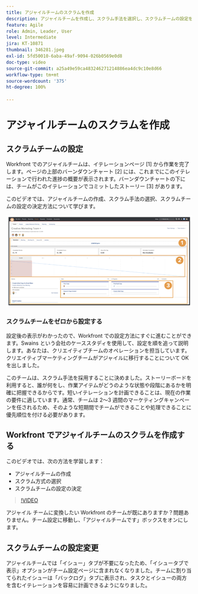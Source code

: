 ```yaml
---
title: アジャイルチームのスクラムを作成
description: アジャイルチームを作成し、スクラム手法を選択し、スクラムチームの設定を決定する方法を説明します。
feature: Agile
role: Admin, Leader, User
level: Intermediate
jira: KT-10871
thumbnail: 346281.jpeg
exl-id: 5fd50010-6aba-49af-9094-026b0569e0d8
doc-type: video
source-git-commit: a25a49e59ca483246271214886ea4dc9c10e8d66
workflow-type: tm+mt
source-wordcount: '375'
ht-degree: 100%

---
```


# アジャイルチームのスクラムを作成

## スクラムチームの設定

Workfront でのアジャイルチームは、イテレーションページ [1] から作業を完了します。ページの上部のバーンダウンチャート [2] には、これまでにこのイテレーションで行われた進捗の概要が表示されます。バーンダウンチャートの下には、チームがこのイテレーションでコミットしたストーリー [3] があります。

このビデオでは、アジャイルチームの作成、スクラム手法の選択、スクラムチームの設定の決定方法について学びます。

![チームページ](assets/scrum-agile-team-page.png)

### スクラムチームをゼロから設定する

設定後の表示がわかったので、Workfront での設定方法にすぐに進むことができます。Swains という会社のケーススタディを使用して、設定を順を追って説明します。あなたは、クリエイティブチームのオペレーションを担当しています。クリエイティブマーケティングチームがアジャイルに移行することについて OK を出しました。


このチームは、スクラム手法を採用することに決めました。ストーリーボードを利用すると、誰が何をし、作業アイテムがどうのような状態や段階にあるかを明確に把握できるからです。短いイテレーションを計画できることは、現在の作業の要件に適しています。通常、チームは 2～3 週間のマーケティングキャンペーンを任されるため、そのような短期間でチームができることや処理できることに優先順位を付ける必要があります。

## Workfront でアジャイルチームのスクラムを作成する

このビデオでは、次の方法を学習します：

- アジャイルチームの作成
- スクラム方式の選択
- スクラムチームの設定の決定

>[!VIDEO](https://video.tv.adobe.com/v/346281/?quality=12&learn=on)

アジャイル チームに変換したい Workfront のチームが既にありますか？問題ありません。チーム設定に移動し、「アジャイルチームです」ボックスをオンにします。



## スクラムチームの設定変更

アジャイルチームでは「イシュー」タブが不要になったため、「イシュータブで表示」オプションがチーム設定ページに含まれなくなりました。チームに割り当てられたイシューは「バックログ」タブに表示され、タスクとイシューの両方を含むイテレーションを容易に計画できるようになりました。
